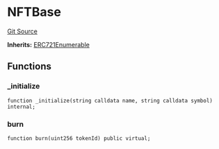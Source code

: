 # NFTBase
[Git Source](https://github.com/Crossbell-Box/Crossbell-Contracts/blob/d7461dc986f92c02778fae6c468f62f2db6d2f91/contracts/base/NFTBase.sol)

**Inherits:**
[ERC721Enumerable](/contracts/base/ERC721Enumerable.sol/contract.ERC721Enumerable.md)


## Functions
### _initialize


```solidity
function _initialize(string calldata name, string calldata symbol) internal;
```

### burn


```solidity
function burn(uint256 tokenId) public virtual;
```

